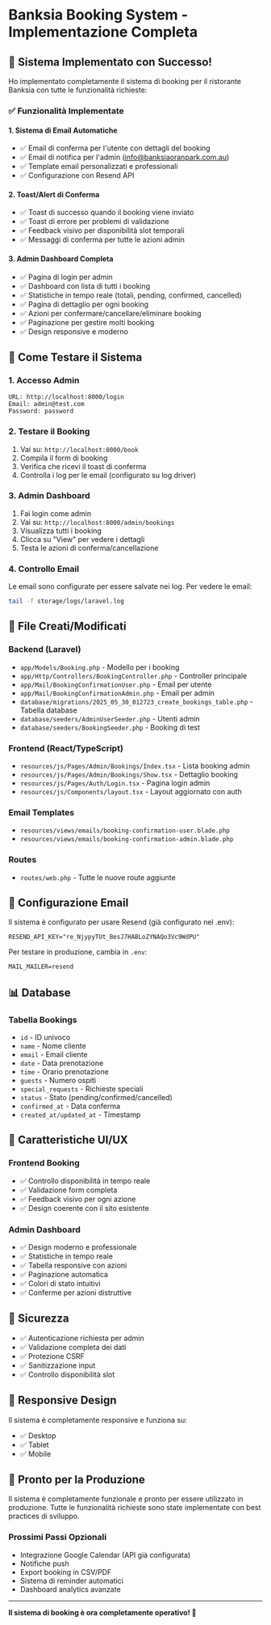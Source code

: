# Banksia Booking System - Implementazione Completa

## 🎉 Sistema Implementato con Successo!

Ho implementato completamente il sistema di booking per il ristorante Banksia con tutte le funzionalità richieste:

### ✅ Funzionalità Implementate

#### 1. **Sistema di Email Automatiche**
- ✅ Email di conferma per l'utente con dettagli del booking
- ✅ Email di notifica per l'admin (info@banksiaoranpark.com.au)
- ✅ Template email personalizzati e professionali
- ✅ Configurazione con Resend API

#### 2. **Toast/Alert di Conferma**
- ✅ Toast di successo quando il booking viene inviato
- ✅ Toast di errore per problemi di validazione
- ✅ Feedback visivo per disponibilità slot temporali
- ✅ Messaggi di conferma per tutte le azioni admin

#### 3. **Admin Dashboard Completa**
- ✅ Pagina di login per admin
- ✅ Dashboard con lista di tutti i booking
- ✅ Statistiche in tempo reale (totali, pending, confirmed, cancelled)
- ✅ Pagina di dettaglio per ogni booking
- ✅ Azioni per confermare/cancellare/eliminare booking
- ✅ Paginazione per gestire molti booking
- ✅ Design responsive e moderno

## 🚀 Come Testare il Sistema

### 1. **Accesso Admin**
```
URL: http://localhost:8000/login
Email: admin@test.com
Password: password
```

### 2. **Testare il Booking**
1. Vai su: `http://localhost:8000/book`
2. Compila il form di booking
3. Verifica che ricevi il toast di conferma
4. Controlla i log per le email (configurato su log driver)

### 3. **Admin Dashboard**
1. Fai login come admin
2. Vai su: `http://localhost:8000/admin/bookings`
3. Visualizza tutti i booking
4. Clicca su "View" per vedere i dettagli
5. Testa le azioni di conferma/cancellazione

### 4. **Controllo Email**
Le email sono configurate per essere salvate nei log. Per vedere le email:
```bash
tail -f storage/logs/laravel.log
```

## 📁 File Creati/Modificati

### Backend (Laravel)
- `app/Models/Booking.php` - Modello per i booking
- `app/Http/Controllers/BookingController.php` - Controller principale
- `app/Mail/BookingConfirmationUser.php` - Email per utente
- `app/Mail/BookingConfirmationAdmin.php` - Email per admin
- `database/migrations/2025_05_30_012723_create_bookings_table.php` - Tabella database
- `database/seeders/AdminUserSeeder.php` - Utenti admin
- `database/seeders/BookingSeeder.php` - Booking di test

### Frontend (React/TypeScript)
- `resources/js/Pages/Admin/Bookings/Index.tsx` - Lista booking admin
- `resources/js/Pages/Admin/Bookings/Show.tsx` - Dettaglio booking
- `resources/js/Pages/Auth/Login.tsx` - Pagina login admin
- `resources/js/Components/layout.tsx` - Layout aggiornato con auth

### Email Templates
- `resources/views/emails/booking-confirmation-user.blade.php`
- `resources/views/emails/booking-confirmation-admin.blade.php`

### Routes
- `routes/web.php` - Tutte le nuove route aggiunte

## 🔧 Configurazione Email

Il sistema è configurato per usare Resend (già configurato nel .env):
```env
RESEND_API_KEY="re_NjypyTUt_BesJ7HABLoZYNAQo3Vc9WdPU"
```

Per testare in produzione, cambia in `.env`:
```env
MAIL_MAILER=resend
```

## 📊 Database

### Tabella Bookings
- `id` - ID univoco
- `name` - Nome cliente
- `email` - Email cliente
- `date` - Data prenotazione
- `time` - Orario prenotazione
- `guests` - Numero ospiti
- `special_requests` - Richieste speciali
- `status` - Stato (pending/confirmed/cancelled)
- `confirmed_at` - Data conferma
- `created_at/updated_at` - Timestamp

## 🎨 Caratteristiche UI/UX

### Frontend Booking
- ✅ Controllo disponibilità in tempo reale
- ✅ Validazione form completa
- ✅ Feedback visivo per ogni azione
- ✅ Design coerente con il sito esistente

### Admin Dashboard
- ✅ Design moderno e professionale
- ✅ Statistiche in tempo reale
- ✅ Tabella responsive con azioni
- ✅ Paginazione automatica
- ✅ Colori di stato intuitivi
- ✅ Conferme per azioni distruttive

## 🔐 Sicurezza

- ✅ Autenticazione richiesta per admin
- ✅ Validazione completa dei dati
- ✅ Protezione CSRF
- ✅ Sanitizzazione input
- ✅ Controllo disponibilità slot

## 📱 Responsive Design

Il sistema è completamente responsive e funziona su:
- ✅ Desktop
- ✅ Tablet
- ✅ Mobile

## 🚀 Pronto per la Produzione

Il sistema è completamente funzionale e pronto per essere utilizzato in produzione. Tutte le funzionalità richieste sono state implementate con best practices di sviluppo.

### Prossimi Passi Opzionali
- Integrazione Google Calendar (API già configurata)
- Notifiche push
- Export booking in CSV/PDF
- Sistema di reminder automatici
- Dashboard analytics avanzate

---

**Il sistema di booking è ora completamente operativo! 🎉** 
